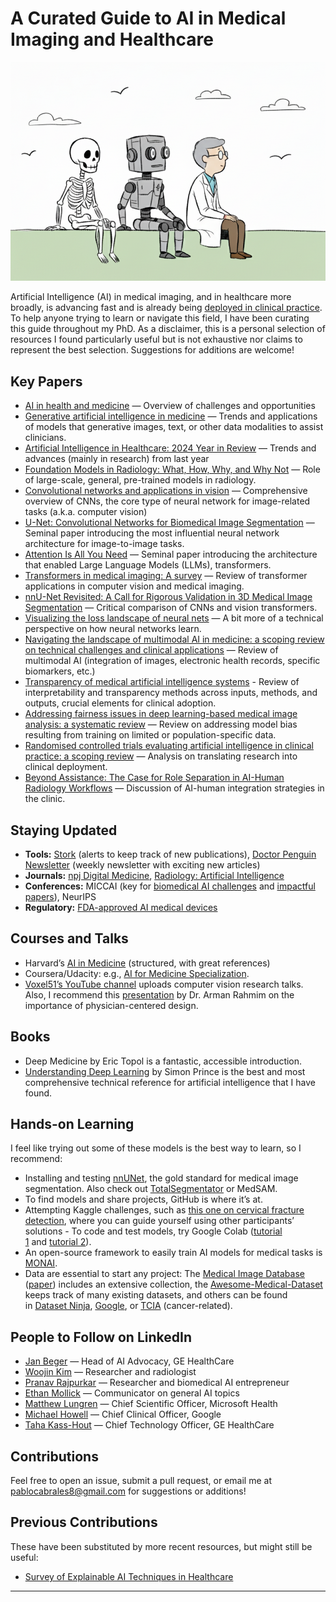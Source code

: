 # A Curated Guide to AI in Medical Imaging and Healthcare

![](ai-medical-imaging.png)

Artificial Intelligence (AI) in medical imaging, and in healthcare more broadly, is advancing fast and is already being [deployed in clinical practice](https://www.england.nhs.uk/long-read/guidance-on-the-use-of-ai-enabled-ambient-scribing-products-in-health-and-care-settings/). To help anyone trying to learn or navigate this field, I have been curating this guide throughout my PhD. As a disclaimer, this is a personal selection of resources I found particularly useful but is not exhaustive nor claims to represent the best selection. Suggestions for additions are welcome! 

## Key Papers
- [AI in health and medicine](https://www.nature.com/articles/s41591-021-01614-0) — Overview of challenges and opportunities
- [Generative artificial intelligence in medicine](https://www.nature.com/articles/s41591-025-03983-2) — Trends and applications of models that generative images, text, or other data modalities to assist clinicians.
- [Artificial Intelligence in Healthcare: 2024 Year in Review](https://www.medrxiv.org/content/10.1101/2025.02.26.25322978v2) — Trends and advances (mainly in research) from last year 
- [Foundation Models in Radiology: What, How, Why, and Why Not](https://pubs.rsna.org/doi/10.1148/radiol.240597) —  Role of large-scale, general, pre-trained models in radiology.
- [Convolutional networks and applications in vision](https://ieeexplore.ieee.org/document/5537907) —  Comprehensive overview of CNNs, the core type of neural network for image-related tasks (a.k.a. computer vision)
- [U-Net: Convolutional Networks for Biomedical Image Segmentation](https://arxiv.org/abs/1505.04597) —  Seminal paper introducing the most influential neural network architecture for image-to-image tasks.
- [Attention Is All You Need](https://arxiv.org/abs/1706.03762) —  Seminal paper introducing the architecture that enabled Large Language Models (LLMs), transformers.
- [Transformers in medical imaging: A survey](https://www.sciencedirect.com/science/article/pii/S1361841523000634) —  Review of transformer applications in computer vision and medical imaging.
- [nnU-Net Revisited: A Call for Rigorous Validation in 3D Medical Image Segmentation](https://link.springer.com/chapter/10.1007/978-3-031-72114-4_47) — Critical comparison of CNNs and vision transformers.
- [Visualizing the loss landscape of neural nets](https://arxiv.org/abs/1712.09913) — A bit more of a technical perspective on how neural networks learn.
- [Navigating the landscape of multimodal AI in medicine: a scoping review on technical challenges and clinical applications](https://arxiv.org/abs/2411.03782) — Review of multimodal AI (integration of images, electronic health records, specific biomarkers, etc.)
- [Transparency of medical artificial intelligence systems](https://www.nature.com/articles/s44222-025-00363-w) - Review of interpretability and transparency methods across inputs, methods, and outputs, crucial elements for clinical adoption.
- [Addressing fairness issues in deep learning-based medical image analysis: a systematic review](https://www.nature.com/articles/s41746-024-01276-5) — Review on addressing model bias resulting from training on limited or population-specific data.
- [Randomised controlled trials evaluating artificial intelligence in clinical practice: a scoping review](https://www.thelancet.com/journals/landig/article/PIIS2589-7500(24)00047-5/fulltext) — Analysis on translating research into clinical deployment.
- [Beyond Assistance: The Case for Role Separation in AI-Human Radiology Workflows](https://pubs.rsna.org/doi/10.1148/radiol.250477) — Discussion of AI-human integration strategies in the clinic.

## Staying Updated 
- **Tools:** [Stork](https://www.storkapp.me/) (alerts to keep track of new publications), [Doctor Penguin Newsletter](https://doctorpenguin.substack.com) (weekly newsletter with exciting new articles)
- **Journals:** [npj Digital Medicine](https://www.nature.com/npjdigitalmed/), [Radiology: Artificial Intelligence](https://pubs.rsna.org/journal/ai) 
- **Conferences:** MICCAI (key for [biomedical AI challenges](https://miccai.org/index.php/special-interest-groups/challenges/miccai-registered-challenges/) and [impactful papers](https://papers.miccai.org/miccai-2024/)), NeurIPS 
- **Regulatory:** [FDA-approved AI medical devices](https://www.fda.gov/medical-devices/software-medical-device-samd/artificial-intelligence-and-machine-learning-aiml-enabled-medical-devices) 

## Courses and Talks 
- Harvard’s [AI in Medicine](https://zitniklab.hms.harvard.edu/AIM2/) (structured, with great references)
- Coursera/Udacity: e.g., [AI for Medicine Specialization](https://www.coursera.org/specializations/ai-for-medicine). 
- [Voxel51’s YouTube channel](https://www.youtube.com/@voxel51/videos) uploads computer vision research talks. Also, I recommend this [presentation](https://www.youtube.com/watch?v=ogEkl-FC0dI) by Dr. Arman Rahmim on the importance of physician-centered design. 

## Books 
- Deep Medicine by Eric Topol is a fantastic, accessible introduction. 
- [Understanding Deep Learning](https://udlbook.github.io/udlbook/) by Simon Prince is the best and most comprehensive technical reference for artificial intelligence that I have found. 

## Hands-on Learning 
I feel like trying out some of these models is the best way to learn, so I recommend: 
- Installing and testing [nnUNet](https://github.com/MIC-DKFZ/nnUNet), the gold standard for medical image segmentation. Also check out [TotalSegmentator](https://github.com/wasserth/TotalSegmentator) or MedSAM. 
- To find models and share projects, GitHub is where it’s at. 
- Attempting Kaggle challenges, such as [this one on cervical fracture detection](https://www.kaggle.com/competitions/rsna-2022-cervical-spine-fracture-detection), where you can guide yourself using other participants’ solutions - To code and test models, try Google Colab ([tutorial 1](https://colab.research.google.com/drive/16pBJQePbqkz3QFV54L4NIkOn1kwpuRrj) and [tutorial 2](https://www.marqo.ai/blog/getting-started-with-google-colab-a-beginners-guide)).
- An open-source framework to easily train AI models for medical tasks is [MONAI](https://monai.io/).
- Data are essential to start any project: The [Medical Image Database](https://www.cuilab.cn/medimg/) ([paper](https://academic.oup.com/gpb/advance-article/doi/10.1093/gpbjnl/qzaf068/8238507?login=false)) includes an extensive collection, the [Awesome-Medical-Dataset](https://github.com/openmedlab/Awesome-Medical-Dataset) keeps track of many existing datasets, and others can be found in [Dataset Ninja](https://datasetninja.com/category/medical), [Google](https://datasetsearch.research.google.com/), or [TCIA](https://www.cancerimagingarchive.net/) (cancer-related). 

## People to Follow on LinkedIn 
- [Jan Beger](https://www.linkedin.com/in/janbeger/) —  Head of AI Advocacy, GE HealthCare
- [Woojin Kim](https://www.linkedin.com/in/woojinkim/) — Researcher and radiologist
- [Pranav Rajpurkar](https://www.linkedin.com/in/pranavrajpurkar/) — Researcher and biomedical AI entrepreneur
- [Ethan Mollick](https://www.linkedin.com/in/emollick/) — Communicator on general AI topics 
- [Matthew Lungren](https://www.linkedin.com/in/mattlungrenmd/) — Chief Scientific Officer, Microsoft Health
- [Michael Howell](https://www.linkedin.com/in/mdhowell/) — Chief Clinical Officer, Google
- [Taha Kass-Hout](https://www.linkedin.com/in/tahak/) — Chief Technology Officer, GE HealthCare


## Contributions
Feel free to open an issue, submit a pull request, or email me at pablocabrales8@gmail.com for suggestions or additions!

## Previous Contributions 
These have been substituted by more recent resources, but might still be useful:
- [Survey of Explainable AI Techniques in Healthcare](https://www.mdpi.com/1424-8220/23/2/634)

---
